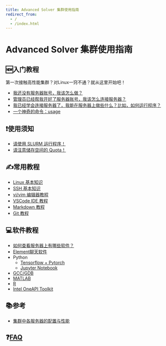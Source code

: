 ```yaml
---
title: Advanced Solver 集群使用指南
redirect_from:
  - /
  - /index.html
---
```


# Advanced Solver 集群使用指南

## 🆕入门教程

第一次接触高性能集群？对Linux一窍不通？就从这里开始吧！

- [我还没有服务器账号，我该怎么做？](new-user/i-have-no-account)
- [管理员已经帮我开好了服务器账号，我该怎么连接服务器？](new-user/how-can-i-connect)
- [我已经学会连接服务器了，我能在服务器上做些什么？比如，如何运行程序？](new-user/how-can-i-run-program)
- [一个神奇的命令：usage](new-user/usage)

## ❗使用须知

- [请使用 SLURM 运行程序！](you-must/slurm)
- [请注意储存空间的 Quota！](you-must/xfs-quota)

## ✍常用教程

<!-- **<font size=3> 以下提供了一些你可能会用到的教程, 如果您有任何建议和想法, 欢迎修改和补充! </font>** -->
  - [Linux 基本知识](knowledge/linux)
  - [SSH 基本知识](knowledge/ssh)
  - [vi/vim 编辑器教程](knowledge/vim)
  - [VSCode IDE 教程](knowledge/vscode)
  - [Markdown 教程](knowledge/markdown)
  - [Git 教程](knowledge/git)

## 💻软件教程

- [如何查看服务器上有哪些软件？](software/module)
- [Element聊天软件](software/element)
- Python
  - [Tensorflow + Pytorch](software/python/python-tensorflow-pytorch)
  - [Jupyter Notebook](software/python/python-jupyter-notebook)
- [GCC/GDB](software/gcc-gdb)
- [MATLAB](software/matlab)
- [R](software/R)
- [Intel OneAPI Toolkit](software/intel)

## 📚参考

- [集群中各服务器的配置与性能](reference/benchmark)

## ❓[FAQ](faq)

